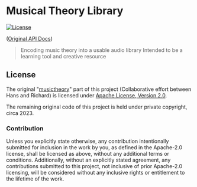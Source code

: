 # Musical Theory Library

[![License](https://img.shields.io/badge/License-Apache%202.0-blue.svg)](https://opensource.org/licenses/Apache-2.0)
<!---[![Build Status](https://travis-ci.org/huhlig/musictheory-rs.svg?branch=master)](https://travis-ci.org/huhlig/musictheory-rs) -->
<!---[![Coverage Status](https://coveralls.io/repos/github/huhlig/musictheory-rs/badge.svg?branch=master)](https://coveralls.io/github/huhlig/musictheory-rs?branch=master) -->

([Original API Docs])

> Encoding music theory into a usable audio library
> Intended to be a learning tool and creative resource

## License

The original "[musictheory]" part of this project (Collaborative effort between Hans and Richard) is licensed under [Apache License, Version 2.0](http://www.apache.org/licenses/LICENSE-2.0).

The remaining original code of this project is held under private copyright, circa 2023.

### Contribution

Unless you explicitly state otherwise, any contribution intentionally submitted for inclusion in the work by you, as 
defined in the Apache-2.0 license, shall be licensed as above, without any additional terms or conditions. Additionally, without an explicitly stated agreement, any contributions submitted to this project, not inclusive of prior Apache-2.0 licensing, will be considered without any inclusive rights or entitlement to the lifetime of the work.

[Original API Docs]: https://huhlig.github.io/musictheory-rs/
[musictheory]: https://huhlig.github.io/musictheory-rs/
